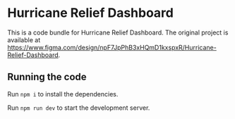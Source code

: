 
  # Hurricane Relief Dashboard

  This is a code bundle for Hurricane Relief Dashboard. The original project is available at https://www.figma.com/design/npF7JpPhB3xHQmD1kxspxR/Hurricane-Relief-Dashboard.

  ## Running the code

  Run `npm i` to install the dependencies.

  Run `npm run dev` to start the development server.
  